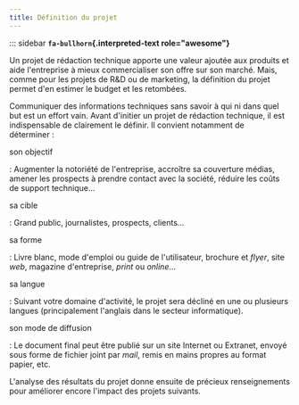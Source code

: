 ```yaml
---
title: Définition du projet
---
```


::: sidebar
**`fa-bullhorn`{.interpreted-text role="awesome"}**

Un projet de rédaction technique apporte une valeur ajoutée aux produits
et aide l'entreprise à mieux commercialiser son offre sur son marché.
Mais, comme pour les projets de R&D ou de marketing, la définition du
projet permet d'en estimer le budget et les retombées.


Communiquer des informations techniques sans savoir à qui ni dans quel
but est un effort vain. Avant d'initier un projet de rédaction
technique, il est indispensable de clairement le définir. Il convient
notamment de déterminer :

son objectif

:   Augmenter la notoriété de l'entreprise, accroître sa couverture
    médias, amener les prospects à prendre contact avec la société,
    réduire les coûts de support technique...

sa cible

:   Grand public, journalistes, prospects, clients...

sa forme

:   Livre blanc, mode d'emploi ou guide de l'utilisateur, brochure et
    *flyer*, site *web*, magazine d'entreprise, *print* ou *online*...

sa langue

:   Suivant votre domaine d'activité, le projet sera décliné en une ou
    plusieurs langues (principalement l'anglais dans le secteur
    informatique).

son mode de diffusion

:   Le document final peut être publié sur un site Internet ou Extranet,
    envoyé sous forme de fichier joint par *mail*, remis en mains
    propres au format papier, etc.

L'analyse des résultats du projet donne ensuite de précieux
renseignements pour améliorer encore l'impact des projets suivants.
